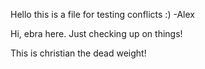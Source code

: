 Hello this is a file for testing conflicts :) -Alex

Hi, ebra here. Just checking up on things!

This is christian the dead weight!